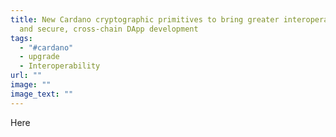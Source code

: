 ```yaml
---
title: New Cardano cryptographic primitives to bring greater interoperability
  and secure, cross-chain DApp development
tags:
  - "#cardano"
  - upgrade
  - Interoperability
url: ""
image: ""
image_text: ""
---
```


Here
